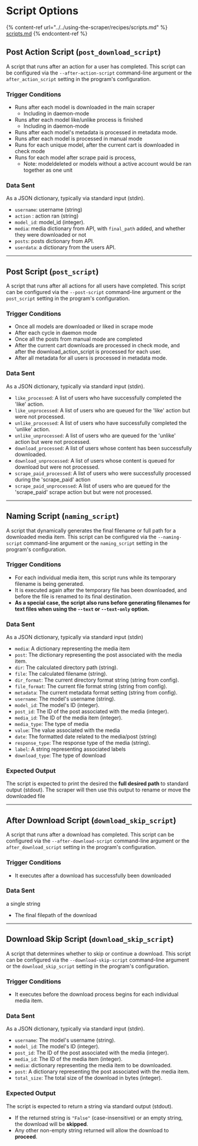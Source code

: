 # Script Options

{% content-ref url="../../using-the-scraper/recipes/scripts.md" %}
[scripts.md](../../using-the-scraper/recipes/scripts.md)
{% endcontent-ref %}

## Post Action Script (`post_download_script`)

A script that runs after an action for a user has completed. This script can be configured via the `--after-action-script` command-line argument or the `after_action_script` setting in the program's configuration.

### **Trigger Conditions**

* Runs after each model is downloaded in the main scraper
  * Including in daemon-mode
* Runs after each model like/unlike process is finished
  * Including in daemon-mode
* Runs after each model's metadata is processed in metadata mode.
* Runs after each model is processed in manual mode
* Runs for each unique model, after the current cart is downloaded in check mode
* Runs for each model after scrape paid is process,
  * Note: modeldeleted or models without a active account would be ran together as one unit

### **Data Sent**

As a JSON dictionary, typically via standard input (stdin).

* `username`: username (string)
* `action` : action ran (string)
* `model_id`: model\_id (integer).
* `media`: media dictionary from API, with `final_path` added, and whether they were downloaded or not
* `posts`: posts dictionary from API.
* `userdata`: a dictionary from the users API.

***

## Post Script (`post_script`)

A script that runs after all actions for all users have completed. This script can be configured via the `--post-script` command-line argument or the `post_script` setting in the program's configuration.

### **Trigger Conditions**

* Once all models are downloaded or liked in scrape mode
* After each cycle in daemon mode
* Once all the posts from manual mode are completed
* After the current cart downloads are processed in check mode, and after the download\_action\_script is processed for each user.
* After all metadata for all users is processed in metadata mode.

### **Data Sent**

As a JSON dictionary, typically via standard input (stdin).

* `like_processed`: A list of users who have successfully completed the 'like' action.
* `like_unprocessed`: A list of users who are queued for the 'like' action but were not  processed.
* `unlike_processed`: A list of users who have successfully completed the 'unlike' action.
* `unlike_unprocessed`: A list of users who are queued for the 'unlike' action but were not processed.
* `download_processed`: A list of users whose content has been successfully downloaded.
* `download_unprocessed`: A list of users whose content is queued for download but were not processed.
* `scrape_paid_processed`: A list of users who were successfully processed during the 'scrape\_paid' action
* `scrape_paid_unprocessed`: A list of users who are queued for the 'scrape\_paid' scrape action but but were not processed.

***

## Naming Script (`naming_script`)

A script that dynamically generates the final filename or full path for a downloaded media item. This script can be configured via the `--naming-script` command-line argument or the `naming_script` setting in the program's configuration.

### **Trigger Conditions**

* For each individual media item, this script runs while its temporary filename is being generated.
* It is executed again after the temporary file has been downloaded, and before the file is renamed to its final destination.
* **As a special case, the script also runs before generating filenames for text files when using the `--text` or `--text-only` option.**

### **Data Sent**

As a JSON dictionary, typically via standard input (stdin)

* `media`: A dictionary representing the media item
* `post`: The dictionary representing the post associated with the media item.
* `dir`: The calculated directory path (string).
* `file`: The calculated filename (string).
* `dir_format`: The current directory format string (string from config).
* `file_format`: The current file format string (string from config).
* `metadata`: The current metadata format setting (string from config).
* `username`: The model's username (string).
* `model_id`: The model's ID (integer).
* `post_id`: The ID of the post associated with the media (integer).
* `media_id`: The ID of the media item (integer).
* `media_type`: The type of media
* `value`: The value associated with the media
* `date`: The formatted date related to the media/post (string)
* `response_type`: The response type of the media (string).
* `label`: A string representing associated labels
* `download_type`: The type of download

### **Expected Output**

The script is expected to print the desired the **full desired path** to standard output (stdout). The scraper will then use this output to rename or move the downloaded file

***

## After Download Script (`download_skip_script`)

A script that runs after a download has completed. This script can be configured via the `--after-download-script` command-line argument or the `after_download_script` setting in the program's configuration.

### **Trigger Conditions**

* It executes after a download has successfully been downloaded

### **Data Sent**

a single string

* The final filepath of the download

***

## Download Skip Script (`download_skip_script`)

A script that determines whether to skip or continue a download. This script can be configured via the `--download-skip-script` command-line argument or the `download_skip_script` setting in the program's configuration.

### **Trigger Conditions**

* It executes before the download process begins for each individual media item.

### **Data Sent**

As a JSON dictionary, typically via standard input (stdin).

* `username`: The model's username (string).
* `model_id`: The model's ID (integer).
* `post_id`: The ID of the post associated with the media (integer).
* `media_id`: The ID of the media item (integer).
* `media`: dictionary representing the media item to be downloaded.
* `post`: A dictionary representing the post associated with the media item.
* `total_size`: The total size of the download in bytes (integer).

### **Expected Output**

The script is expected to return a string via standard output (stdout).

* If the returned string is `"False"` (case-insensitive) or an empty string, the download will be **skipped**.
* Any other non-empty string returned will allow the download to **proceed**.







